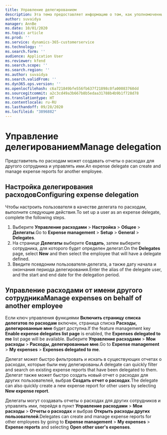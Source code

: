 ```yaml
---
title: Управление делегированием
description: Эта тема предоставляет информацию о том, как уполномоченный по расходам может создавать отчеты о расходах для другого сотрудника и управлять ими.
author: suvaidya
manager: AnnBe
ms.date: 10/01/2020
ms.topic: article
ms.prod: ''
ms.service: dynamics-365-customerservice
ms.technology: ''
ms.search.form: ''
audience: Application User
ms.reviewer: kfend
ms.search.scope: ''
ms.search.region: ''
ms.author: suvaidya
ms.search.validFrom: ''
ms.dyn365.ops.version: ''
ms.openlocfilehash: c6a721849bfe556fb637f21898c0fa00083760dd
ms.sourcegitcommit: a2c3cd49a3b667b8b5edaa31788b4b9b1f728d78
ms.translationtype: HT
ms.contentlocale: ru-RU
ms.lasthandoff: 09/28/2020
ms.locfileid: "3896882"
---
```

# <a name="manage-delegation"></a><span data-ttu-id="a3fa9-103">Управление делегированием</span><span class="sxs-lookup"><span data-stu-id="a3fa9-103">Manage delegation</span></span>
<span data-ttu-id="a3fa9-104">Представитель по расходам может создавать отчеты о расходах для другого сотрудника и управлять ими.</span><span class="sxs-lookup"><span data-stu-id="a3fa9-104">An expense delegate can create and manage expense reports for another employee.</span></span>

## <a name="configuring-expense-delegation"></a><span data-ttu-id="a3fa9-105">Настройка делегирования расходов</span><span class="sxs-lookup"><span data-stu-id="a3fa9-105">Configuring expense delegation</span></span>

<span data-ttu-id="a3fa9-106">Чтобы настроить пользователя в качестве делегата по расходам, выполните следующие действия.</span><span class="sxs-lookup"><span data-stu-id="a3fa9-106">To set up a user as an expense delegate, complete the following steps.</span></span> 
1. <span data-ttu-id="a3fa9-107">Выберите **Управление расходами** > **Настройка** > **Общее** > **Делегаты**.</span><span class="sxs-lookup"><span data-stu-id="a3fa9-107">Go to **Expense management** > **Setup** > **General** > **Delegates**.</span></span> 
2. <span data-ttu-id="a3fa9-108">На странице **Делегаты** выберите **Создать**, затем выберите сотрудника, для которого будет определен делегат.</span><span class="sxs-lookup"><span data-stu-id="a3fa9-108">On the **Delegates** page, select **New** and then select the employee that will have a delegate defined.</span></span> 
3. <span data-ttu-id="a3fa9-109">Введите псевдоним пользователя-делегата, а также дату начала и окончания периода делегирования.</span><span class="sxs-lookup"><span data-stu-id="a3fa9-109">Enter the alias of the delegate user, and the start and end date for the delegation period.</span></span>

## <a name="manage-expenses-on-behalf-of-another-employee"></a><span data-ttu-id="a3fa9-110">Управление расходами от имени другого сотрудника</span><span class="sxs-lookup"><span data-stu-id="a3fa9-110">Manage expenses on behalf of another employee</span></span>

<span data-ttu-id="a3fa9-111">Если ключ управления функциями **Включить страницу списка делегатов по расходам** включен, страница списка **Расходы, делегированные мне** будет доступна.</span><span class="sxs-lookup"><span data-stu-id="a3fa9-111">If the feature management key **Enable expense delegates list page** is enabled, the **Expenses delegated to me** list page will be available.</span></span> <span data-ttu-id="a3fa9-112">Выберите **Управление расходами** > **Мои расходы** > **Расходы, делегированные мне**.</span><span class="sxs-lookup"><span data-stu-id="a3fa9-112">Go to **Expense management** > **My expenses** > **Expenses delegated to me**.</span></span>

<span data-ttu-id="a3fa9-113">Делегат может быстро фильтровать и искать в существующих отчетах о расходах, которые были ему делегированы.</span><span class="sxs-lookup"><span data-stu-id="a3fa9-113">A delegate can quickly filter and search on existing expense reports that have been delegated to them.</span></span> <span data-ttu-id="a3fa9-114">Делегат также может быстро создать новый отчет о расходах для других пользователей, выбрав **Создать отчет о расходах**.</span><span class="sxs-lookup"><span data-stu-id="a3fa9-114">The delegate can also quickly create a new expense report for other users by selecting **New expense report**.</span></span>

<span data-ttu-id="a3fa9-115">Делегаты могут создавать отчеты о расходах для других сотрудников и управлять ими, перейдя в пункт **Управление расходами** > **Мои расходы** > **Отчеты о расходах** и выбрав **Открыть расходы других пользователей**.</span><span class="sxs-lookup"><span data-stu-id="a3fa9-115">Delegates can create and manage expense reports for other employees by going to **Expense management** > **My expenses** > **Expense reports** and selecting **Open other user's expenses**.</span></span>
